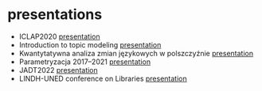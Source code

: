 # presentations



* ICLAP2020 [presentation](https://computationalstylistics.github.io/presentations/ICLAP2020/)
* Introduction to topic modeling [presentation](https://computationalstylistics.github.io/presentations/topic_modeling_intro/)
* Kwantytatywna analiza zmian językowych w polszczyźnie [presentation](https://computationalstylistics.github.io/presentations/diachronia_piotrowski_sredniopolski/)
* Parametryzacja 2017–2021 [presentation](https://computationalstylistics.github.io/presentations/parametryzacja/)
* JADT2022 [presentation](https://computationalstylistics.github.io/presentations/jadt2022/)
* LINDH-UNED conference on Libraries [presentation](https://computationalstylistics.github.io/presentations/lindh-uned/)






